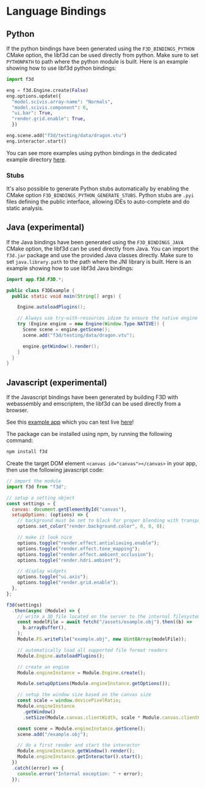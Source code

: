 # Language Bindings

## Python

If the python bindings have been generated using the `F3D_BINDINGS_PYTHON` CMake option, the libf3d can be used directly from python.
Make sure to set `PYTHONPATH` to path where the python module is built.
Here is an example showing how to use libf3d python bindings:

```python
import f3d

eng = f3d.Engine.create(False)
eng.options.update({
  "model.scivis.array-name": "Normals",
  "model.scivis.component": 0,
  "ui.bar": True,
  "render.grid.enable": True,
  })

eng.scene.add("f3d/testing/data/dragon.vtu")
eng.interactor.start()
```

You can see more examples using python bindings in the dedicated example directory [here](https://github.com/f3d-app/f3d/tree/master/examples/libf3d/python).

### Stubs

It's also possible to generate Python stubs automatically by enabling the CMake option `F3D_BINDINGS_PYTHON_GENERATE_STUBS`.
Python stubs are `.pyi` files defining the public interface, allowing IDEs to auto-complete and do static analysis.

## Java (experimental)

If the Java bindings have been generated using the `F3D_BINDINGS_JAVA` CMake option, the libf3d can be used directly from Java.
You can import the `f3d.jar` package and use the provided Java classes directly.
Make sure to set `java.library.path` to the path where the JNI library is built.
Here is an example showing how to use libf3d Java bindings:

```java
import app.f3d.F3D.*;

public class F3DExample {
  public static void main(String[] args) {

    Engine.autoloadPlugins();

    // Always use try-with-resources idiom to ensure the native engine is released
    try (Engine engine = new Engine(Window.Type.NATIVE)) {
      Scene scene = engine.getScene();
      scene.add("f3d/testing/data/dragon.vtu");

      engine.getWindow().render();
    }
  }
}
```

## Javascript (experimental)

If the Javascript bindings have been generated by building F3D with webassembly and emscriptem, the libf3d can be used directly from a browser.

See this [example app](https://github.com/f3d-app/f3d/blob/master/example/libf3d/web) which you can test live [here](https://f3d.app/viewer/)!

The package can be installed using npm, by running the following command:

```bash
npm install f3d
```

Create the target DOM element `<canvas id="canvas"></canvas>` in your app, then use the following javascript code:

```javascript
// import the module
import f3d from "f3d";

// setup a setting object
const settings = {
  canvas: document.getElementById("canvas"),
  setupOptions: (options) => {
    // background must be set to black for proper blending with transparent canvas
    options.set_color("render.background.color", 0, 0, 0);

    // make it look nice
    options.toggle("render.effect.antialiasing.enable");
    options.toggle("render.effect.tone_mapping");
    options.toggle("render.effect.ambient_occlusion");
    options.toggle("render.hdri.ambient");

    // display widgets
    options.toggle("ui.axis");
    options.toggle("render.grid.enable");
  },
};

f3d(settings)
  .then(async (Module) => {
    // write a 3D file located on the server to the internal filesystem
    const modelFile = await fetch("/assets/example.obj").then((b) =>
      b.arrayBuffer(),
    );
    Module.FS.writeFile("example.obj", new Uint8Array(modelFile));

    // automatically load all supported file format readers
    Module.Engine.autoloadPlugins();

    // create an engine
    Module.engineInstance = Module.Engine.create();

    Module.setupOptions(Module.engineInstance.getOptions());

    // setup the window size based on the canvas size
    const scale = window.devicePixelRatio;
    Module.engineInstance
      .getWindow()
      .setSize(Module.canvas.clientWidth, scale * Module.canvas.clientHeight);

    const scene = Module.engineInstance.getScene();
    scene.add("/example.obj");

    // do a first render and start the interactor
    Module.engineInstance.getWindow().render();
    Module.engineInstance.getInteractor().start();
  })
  .catch((error) => {
    console.error("Internal exception: " + error);
  });
```
